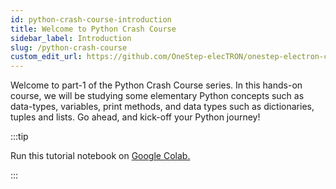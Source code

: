 ```yaml
---
id: python-crash-course-introduction
title: Welcome to Python Crash Course
sidebar_label: Introduction
slug: /python-crash-course
custom_edit_url: https://github.com/OneStep-elecTRON/onestep-electron-content
---
```


Welcome to part-1 of the Python Crash Course series. In this hands-on course, we will be studying some elementary Python concepts such as data-types, variables, print methods, and data types such as dictionaries, tuples and lists. Go ahead, and kick-off your Python journey!

:::tip

Run this tutorial notebook on <a href='https://colab.research.google.com/drive/1HFKvs-gB7P7dwuV_Iz2mOB2pOsW2SCIG?usp=sharing'>Google Colab.</a>

:::
